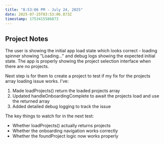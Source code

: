 ```yaml
---
title: "8:53:06 PM - July 24, 2025"
date: 2025-07-25T03:53:06.873Z
timestamp: 1753415586873
---
```


## Project Notes

The user is showing the initial app load state which looks correct - loading spinner showing "Loading..." and debug logs showing the expected initial state. The app is properly showing the project selection interface when there are no projects.

Next step is for them to create a project to test if my fix for the projects array loading issue works. I've:

1. Made loadProjects() return the loaded projects array
2. Updated handleOnboardingComplete to await the projects load and use the returned array
3. Added detailed debug logging to track the issue

The key things to watch for in the next test:
- Whether loadProjects() actually returns projects 
- Whether the onboarding navigation works correctly
- Whether the foundProject logic now works properly

